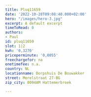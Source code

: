 ```yaml
---
title: Pluq11659
date: '2022-10-28T09:08:40.000+02:00'
hero: "/images/hero-3.jpg"
excerpt: A default excerpt
timeToRead: 0
authors:
- Paul
id: pluq11659
slot: 1|2
kwh: '0,3270'
priceperminute: '0,0055'
freechargefor: na
onetimefee: n.a.
country: NL
locationname: Dorpshuis De Bouwakker
street: Merelstraat 27-BG
zip_city: 8094AM Hattemerbroek

---
```

